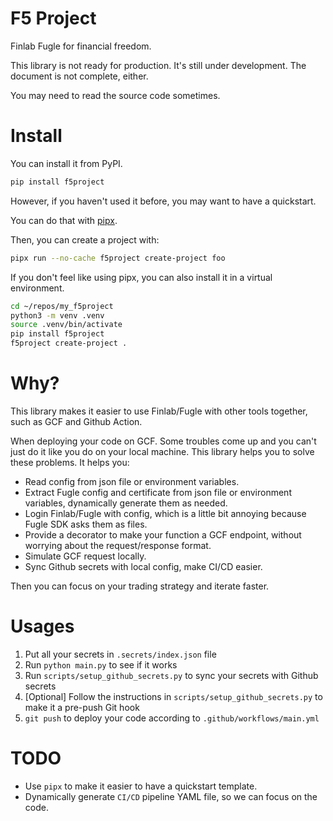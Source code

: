 # F5 Project

Finlab Fugle for financial freedom.

This library is not ready for production. It's still under development. The document is not complete, either.

You may need to read the source code sometimes.

# Install

You can install it from PyPI.

```sh
pip install f5project
```

However, if you haven't used it before, you may want to have a quickstart.

You can do that with [pipx](https://github.com/pypa/pipx).

Then, you can create a project with:

```sh
pipx run --no-cache f5project create-project foo
```

If you don't feel like using pipx, you can also install it in a virtual environment.

```sh
cd ~/repos/my_f5project
python3 -m venv .venv
source .venv/bin/activate
pip install f5project
f5project create-project .
```

# Why?

This library makes it easier to use Finlab/Fugle with other tools together, such as GCF and Github Action.

When deploying your code on GCF. Some troubles come up and you can't just do it like you do on your local machine. This library helps you to solve these problems. It helps you:

- Read config from json file or environment variables.
- Extract Fugle config and certificate from json file or environment variables, dynamically generate them as needed.
- Login Finlab/Fugle with config, which is a little bit annoying because Fugle SDK asks them as files.
- Provide a decorator to make your function a GCF endpoint, without worrying about the request/response format.
- Simulate GCF request locally.
- Sync Github secrets with local config, make CI/CD easier.

Then you can focus on your trading strategy and iterate faster.

# Usages

1. Put all your secrets in `.secrets/index.json` file
2. Run `python main.py` to see if it works
3. Run `scripts/setup_github_secrets.py` to sync your secrets with Github secrets
4. [Optional] Follow the instructions in `scripts/setup_github_secrets.py` to make it a pre-push Git hook
5. `git push` to deploy your code according to `.github/workflows/main.yml`

# TODO

- Use `pipx` to make it easier to have a quickstart template.
- Dynamically generate `CI/CD` pipeline YAML file, so we can focus on the code.
